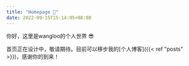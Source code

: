 ```yaml
---
title: "Homepage 🌈"
date: 2022-09-15T15:14:05+08:00
---
```

你好，这里是wangloo的个人世界  😎

首页正在设计中，敬请期待。目前可以移步我的[个人博客]({{< ref "posts" >}})，感谢你的到来！

